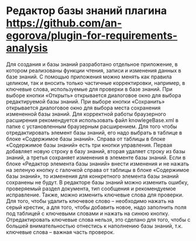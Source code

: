 # Редактор базы знаний плагина https://github.com/an-egorova/plugin-for-requirements-analysis
Для создания и базы знаний разработано отдельное приложение, в котором реализованы функции чтения, записи и изменения данных в базе знаний. С помощью приложения можно менять как правила целиком, так и вносить только частичные корректировки, например, в ключевые слова, используемые для проверки в базе знаний.
При выборе кнопки «Открыть» открывается диалоговое окно для выбора редактируемой базы знаний. При выборе кнопки «Сохранить» открывается диалоговое окно для выбора места сохранения измененной базы знаний. Для корректной работы браузерного расширения рекомендуется
использовать файл knowlegeBase.xml в папке с установленным браузерным расширением. Для того чтобы отредактировать элемент базы знаний, его надо выбрать в таблице в блоке «Содержимое базы знаний». Справа от таблицы в блоке «Содержимое базы знаний» есть три кнопки управления. Первая добавляет новую строку в базу знаний, вторая удаляет строку из базы знаний, а третья сохраняет изменения в элементе базы знаний. Если в блоке «Редактор элемента базы знаний» внести изменения и не нажать на зеленую кнопку с галочкой справа от таблицы в блоке «Содержимое базы знаний», то изменения для конкретного элемента базы знаний сохранены не будут. В редакторе базы знаний можно изменить ошибку, проверяемый раздел документа, тип сообщения и рекомендуемое исправление. Также, можно изменить ключевые слова для проверки.
Для того, чтобы удалить ключевое слово – необходимо нажать на серый крестик, а для того, чтобы добавить новое, надо заполнить поля под таблицей с ключевыми словами и нажать на синюю кнопку. 
Отредактировать ключевые слова нельзя, это сделано для того, чтобы с большей внимательностью отнестись к наполнению базы знаний, т.к. ключевые слова – важная часть проверок.
